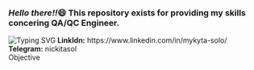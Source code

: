 <h3><i>Hello there!!</i>&#128516; This repository exists for providing my skills concering QA/QC Engineer.</h3>
<a><img src="https://readme-typing-svg.demolab.com?font=Fira+Code&pause=7000&color=C4C55C&center=true&vCenter=true&multiline=true&width=400&height=50&lines=My+name+is+Soloshenko+Mykyta" alt="Typing SVG" /></a>
<b>LinkIdn:</b> https://www.linkedin.com/in/mykyta-solo/<br>
<b>Telegram:</b> nickitasol<br>
<div background-color="white">Objective</div>



